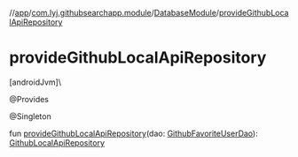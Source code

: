 //[app](../../../index.md)/[com.lyj.githubsearchapp.module](../index.md)/[DatabaseModule](index.md)/[provideGithubLocalApiRepository](provide-github-local-api-repository.md)

# provideGithubLocalApiRepository

[androidJvm]\

@Provides

@Singleton

fun [provideGithubLocalApiRepository](provide-github-local-api-repository.md)(dao: [GithubFavoriteUserDao](../../com.lyj.githubsearchapp.data.source.local.dao/-github-favorite-user-dao/index.md)): [GithubLocalApiRepository](../../com.lyj.githubsearchapp.domain.repository/-github-local-api-repository/index.md)
